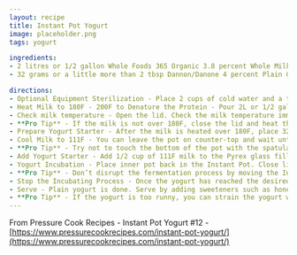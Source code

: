 ```yaml
---
layout: recipe
title: Instant Pot Yogurt
image: placeholder.png
tags: yogurt

ingredients:
- 2 litres or 1/2 gallon Whole Foods 365 Organic 3.8 percent Whole Milk
- 32 grams or a little more than 2 tbsp Dannon/Danone 4 percent Plain Greek Yogurt with Active Bacterial Cultures

directions:
- Optional Equipment Sterilization - Place 2 cups of cold water and a trivet in the Instant Pot. Place silicone spatula, Pyrex glass measuring cup, and tablespoon measuring spoon in the Instant Pot. Close the lid and move the Venting Knob to Sealing Position. Sterilize everything at High Pressure using the manual/pressure cook button for 3 minutes + natural release. Or Sterilize on Stovetop - sterilize the equipment, including meat thermometer, on stovetop by boiling them for 10 minutes. After sterilization, air dry the equipment on a clean rack.
- Heat Milk to 180F - 200F to Denature the Protein - Pour 2L or 1/2 gallon of Organic 3.8 percent whole milk in the inner pot. Close lid, venting knob position doesn’t matter. Use the Yogurt More function to boil the milk to at least 180F. It will say “boil” on the screen. It will take roughly 35 – 40 minutes. The Instant Pot screen will change to “yogt” when the boiling is done.
- Check milk temperature - Open the lid. Check the milk temperature immediately in a few spots and make sure the milk is over 180F. Stir with a silicone spatula and check the temperature again to make sure the milk is over 180°F.
- **Pro Tip** - If the milk is not over 180F, close the lid and heat the milk with the Slow Cook Less function for another 15 minutes.
- Prepare Yogurt Starter - After the milk is heated over 180F, place 32g, a little more than 2 tbsp, Dannon/Danone 4% Plain Greek Yogurt with Active Bacterial Cultures into the Pyrex glass measuring cup. Do not add the yogurt starter to the hot milk, as it will kill the bacterial cultures. If you sterilized the measuring cup, make sure it has cooled to the touch.
- Cool Milk to 111F - You can leave the pot on counter-top and wait until the milk cool to 111F. Or alternative method to quickly cool down the milk temperature - Fill a larger pot or kitchen sink with cold tap water. Partially submerge the inner pot with heated milk into the cold tap water. Stir the milk in a circular motion with a silicone spatula and frequently measure the temperature. It will take 2 – 4 minutes to cool the milk to 111F. Remove the pot from cold water immediately.
- **Pro Tip** - Try not to touch the bottom of the pot with the spatula as it may have some milk solid stuck to the bottom of the pot.
- Add Yogurt Starter - Add 1/2 cup of 111F milk to the Pyrex glass filled with yogurt starter. Gently mix it with the tablespoon measuring spoon. Pour the yogurt milk mixture in the inner pot and give it a few gentle stirs with silicone spatula.
- Yogurt Incubation - Place inner pot back in the Instant Pot. Close lid, venting Knob position doesn’t matterv and use the Yogurt Normal Function to incubate the yogurt. Adjust the time to 8:00 – 12:00 depending on how tangy you like your yogurt, longer time = more tangy. You can open the lid for a taste test once the yogurt is set. Roughly 6 hours.
- **Pro Tip** - Don’t disrupt the fermentation process by moving the Instant Pot or opening the lid. Wait until it is set, roughly 6 hours, before opening the lid.
- Stop the Incubating Process - Once the yogurt has reached the desired tangy level, remove the inner pot of yogurt and place it in the fridge for a few hours to stop the incubating process. The yogurt will also thicken a little.
- Serve - Plain yogurt is done. Serve by adding sweeteners such as honey or maple syrup. Add fruits, granola or your favorite toppings. The sky is limit!
- **Pro Tip** - If the yogurt is too runny, you can strain the yogurt with a yogurt strainer.
---
```

From Pressure Cook Recipes - Instant Pot Yogurt #12 - [https://www.pressurecookrecipes.com/instant-pot-yogurt/](https://www.pressurecookrecipes.com/instant-pot-yogurt/)
